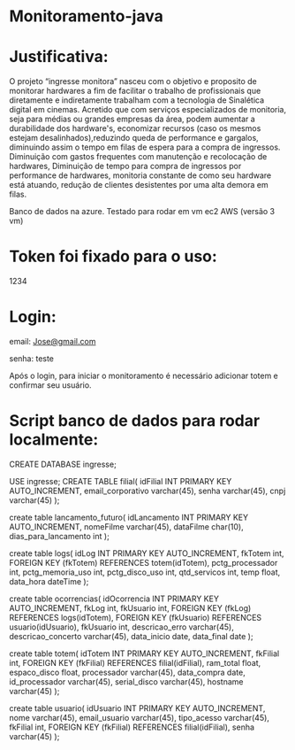 # Monitoramento-java

# Justificativa:

O projeto “ingresse monitora” nasceu com o objetivo e proposito de monitorar hardwares a fim de facilitar o trabalho de profissionais que diretamente e indiretamente trabalham com a tecnologia de Sinalética digital em cinemas. Acretido que com serviços especializados de monitoria, seja para médias ou grandes empresas da área, podem aumentar a durabilidade dos hardware's, economizar recursos (caso os mesmos estejam desalinhados),reduzindo queda de performance e gargalos, diminuindo assim o tempo em filas de espera para a compra de ingressos. Diminuição com gastos frequentes com manutenção e recolocação de hardwares, Diminuição de tempo para compra de ingressos por performance de hardwares, monitoria constante de como seu hardware está atuando, redução de clientes desistentes por uma alta demora em filas.

 Banco de dados na azure. 
 Testado para rodar em vm ec2 AWS (versão 3 vm)
 
# Token foi fixado para o uso:
1234

# Login:

email:
Jose@gmail.com

senha:
teste

Após o login, para iniciar o monitoramento é necessário adicionar totem e confirmar seu usuário.

# Script banco de dados para rodar localmente:

CREATE DATABASE ingresse;

USE ingresse;
CREATE TABLE filial(
	idFilial INT PRIMARY KEY AUTO_INCREMENT,
	email_corporativo varchar(45),
	senha varchar(45),
	cnpj varchar(45)
);

create table lancamento_futuro(
	idLancamento INT PRIMARY KEY AUTO_INCREMENT,
	nomeFilme varchar(45),
	dataFilme char(10),
	dias_para_lancamento int
);

create table logs(
	idLog INT PRIMARY KEY AUTO_INCREMENT,
	fkTotem int,
    FOREIGN KEY (fkTotem) REFERENCES totem(idTotem),
	pctg_processador int,
	pctg_memoria_uso int,
	pctg_disco_uso int,
	qtd_servicos int,
	temp float,
	data_hora dateTime
);

create table ocorrencias(
	idOcorrencia INT PRIMARY KEY AUTO_INCREMENT,
	fkLog int,
    fkUsuario int,
    FOREIGN KEY (fkLog) REFERENCES logs(idTotem),
    FOREIGN KEY (fkUsuario) REFERENCES usuario(idUsuario),
	fkUsuario int,
	descricao_erro varchar(45),
	descricao_concerto varchar(45),
	data_inicio date,
	data_final date
);

create table totem(
	idTotem INT PRIMARY KEY AUTO_INCREMENT,
	fkFilial int,
    FOREIGN KEY (fkFilial) REFERENCES filial(idFilial),
	ram_total float,
	espaco_disco float,
	processador varchar(45),
	data_compra date,
	id_processador varchar(45),
	serial_disco varchar(45),
	hostname varchar(45)
);

create table usuario(
	idUsuario INT PRIMARY KEY AUTO_INCREMENT,
	nome varchar(45),
	email_usuario varchar(45),
	tipo_acesso varchar(45),
	fkFilial int,
    FOREIGN KEY (fkFilial) REFERENCES filial(idFilial),
	senha varchar(45)
);


